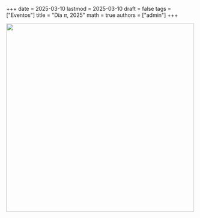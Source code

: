 +++
date      = 2025-03-10
lastmod   = 2025-03-10
draft     = false
tags      = ["Eventos"]
title     = "Día $\pi$, 2025"
math      = true
authors = ["admin"]
+++

<img src="https://matematicas.netlify.app/img/EncuentroEgresados2022.jpeg"  width="500"/>




